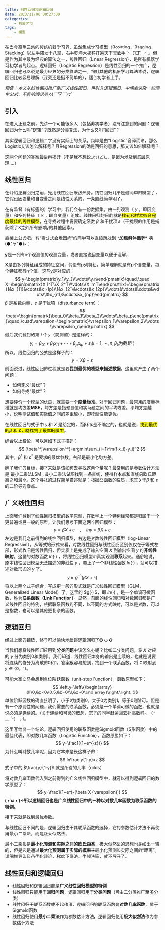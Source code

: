 ```yaml
---
title: 线性回归和逻辑回归
date: 2023/11/06 00:27:00
categories:
    - 机器学习
tags: 
    - 模型
---
```




在当今高手云集的传统机器学习界，虽然集成学习模型（Boosting，Bagging，Stacking）以左手降龙十八掌，右手乾坤大挪移打遍天下无敌手╰（‵□′）╯。但是作为其中最为经典的算法之一，线性回归（Linear Regression），是所有机器学习初学者的起点。逻辑回归（Logistic  Regression）是线性回归的一个推广，逻辑回归也可以说是最为经典的分类算法之一。相对其他的机器学习算法来说，逻辑回归比较容易理解（深究还是挺不简单的），适合初学者上手。

*预告：本文从线性回归推广到广义线性回归，再引入逻辑回归，中间会夹杂一些简单公式，不影响阅读噢* o(*￣▽￣*)ブ

## **引入**

在进入正题之前，先讲一个可能很多人（包括非初学者）没有注意到的问题：逻辑回归为什么叫“逻辑”？既然是分类算法，为什么又叫“回归”？

其实逻辑回归和逻辑二字没有实际上的关系，纯粹是由“Logistic”音译而来，那么Logistic又该怎么解释呢？且Regression的确是回归的意思，那又该如何解释呢？

这两个问题的答案最后再揭开（不是我不想说_(:з)∠)_，是因为涉及到底层原理....）

## **线性回归**

在介绍逻辑回归之前，先用线性回归来热热身。线性回归几乎是最简单的模型了，它假设因变量和自变量之间是线性关系的，一条直线简单明了。

在有监督（有标签的）学习中，我们会有一份数据集，由一列观测（ $y$ ，即因变量）和多列特征（ $X$ ，即自变量）组成。线性回归的目的就是<mark>找到和样本拟合程度最佳的线性模型</mark>，在寻找过程中需要确定系数 $\beta$ 和干扰项 $\varepsilon$（干扰项的作用是捕获除了X之外所有影响y的其他因素）。

直接上公式吧，有“看公式会发困病”的同学可以直接跳过到 ***加粗斜体黑字\***  噢 (●ˇ∀ˇ●)~：

**y**是一列有n个观测值的观测变量，或者直接说因变量以便于理解，

**X**是由多列特征组成的特征空间，假设有p列特征，简单理解就是有p个自变量，每个特征都有n个值，这与y是对应的：
$$
y=\begin{pmatrix}y_1\\y_2\\\vdots\\y_n\end{pmatrix}\quad,\quad X=\begin{pmatrix}X_1^T\\X_2^T\\\vdots\\X_n^T\end{pmatrix}=\begin{pmatrix}1&x_{11}&\cdots&x_{1p}\\1&x_{21}&\cdots&x_{2p}\\\vdots&\vdots&\ddots&\vdots\\1&x_{n1}&\cdots&x_{np}\end{pmatrix}
$$
$\beta$ 是系数向量，$\varepsilon$ 是干扰项（disturbance term）： 
$$
\beta=\begin{pmatrix}\beta_0\\\beta_1\\\beta_2\\\vdots\\\beta_p\end{pmatrix}\quad,\quad\varepsilon=\begin{pmatrix}\varepsilon_1\\\varepsilon_2\\\vdots\\\varepsilon_n\end{pmatrix}
$$
最后我们得到的第 $i$ 个 $y$（观测值）是这样的：
$$
y_i=\beta_01+\beta_1x_{i1}+\cdots+\beta_px_{ip}+\varepsilon_i\left(i=1,\cdots,n,\beta_0\text{为截距 }\right)
$$
所以，线性回归的公式是这样子的：
$$
y=X\beta+\varepsilon 
$$
前面说过，线性回归的过程就是要**找到最优的模型来描述数据**。这里就产生了两个问题：

- 如何定义“最优”？
- 如何寻找“最优”？

想要评价一个模型的优良，就需要一个**度量标准**。对于回归问题，最常用的度量标准就是均方差**MSE**，均方差是指预测值和实际值之间的平均方差。平均方差越小，说明测试值和实际值之间的差距越小，即模型性能更优。

在线性回归的式子中 $y$ 和 $X$ 是给定的，而β和ε是不确定的，也就是说，<mark>找到最优的$\beta$ 和 $\varepsilon$，就找到了最优的模型</mark>。

综合以上结论，可以用如下式子描述：
$$
(\beta^*,\varepsilon^*)=argmin\sum_{i=1}^m(f(x_i)-y_i)^2
$$
其中，$\beta^*$ 和 $\varepsilon^*$ 是要求的最优参数，右部是最小化均方差。

确了我们的目标，接下来就是该如何去寻找这两个量呢？最常用的是参数估计方法是 最小二乘法LSM , 最小二乘法试图找到一条直线，使得样本点和直线的欧氏距离之和最小。这个寻找的过程简单描述就是：根据凸函数的性质，求其关于$\beta$ 和 $\varepsilon$的二阶导的零点。

## 广义线性回归

上面我们得到了线性回归模型的数学原型，在数学上一个特例经常都是归属于一个更普遍或更一般的原型。让我们思考下面这两个回归模型： 
$$
y=\beta X+\varepsilon\quad,\quad lny=\beta X+\varepsilon 
$$
左边是我们之前得到的线性回归模型，右边是对数线性回归模型（log-Linear Regression）。从等式的形式来看，对数线性回归与线性回归区别仅仅在于等式左部，形式依旧是线性回归，但实质上是完成了输入空间 $X$ 到输出空间 $y$ 的**非线性映射**。这里的对数函数 $ln(·)$ ，将线性回归模型和真实观测**联系**起来。通俗地说，原本线性回归模型无法描述的非线性 $y$ ，套上了一个非线性函数 $ln(·)$ ，就可以描述对数形式的 $y$ 了。
$$
y=g^{-1}(\beta X+\varepsilon)
$$
将以上两个式子综合，写成更一般的形式就是广义线性回归模型（GLM，Generalized Linear Model）了。这里的 $g(·) $，即 $ln(·)$ ，是一个单调可微函数，称为**联系函数（Link Function）**。显然，前面的线性回归和对数回归都是广义线性回归的特例，根据联系函数的不同，以不同的方式映射，可以是对数，可以是指数，也可以是其他更复杂的函数。

## **逻辑回归**

经过上面的铺垫，终于可以愉快地谈谈逻辑回归了✪ ω ✪

当我们想将线性回归应用到**分类问题**中该怎么办呢？比如二分类问题，将 $X$ 对应的 $y$ 分为类别0和类别1。我们知道，线性回归本身的输出是连续的，也就是说要将连续的值分为离散的0和1。答案很容易想到，找到一个联系函数，将 $X$ 映射到 $y∈\{0，1\}$。

可能大家立马会想到单位阶跃函数（unit-step Function），函数原型如下：
$$
\left.y=\left\{\begin{array}{ll}0,&z<0\\0.5,&z=0\\1,&z>0\end{array}\right.\right.
$$
单位阶跃函数的确直接明了，小于0为类别0，大于0为类别1，等于0则皆可。但是有一个原则性的问题，我们需要的联系函数，必须是一个单调可微的函数，也就是说必须是连续的。（关于连续和可微的概念，忘了的同学赶紧回去补高数吧╮（╯＿╰）╭）。

这里写给出一个结论，逻辑回归使用的联系函数是Sigmoid函数（S形函数）中的最佳代表，即对数几率函数（Logistic Function），函数原型如下： 
$$
y=\frac1{(1+e^{-z})}
$$
为什么叫对数几率呢，因为它本来是长这样子的：
$$
ln\frac y{1-y}=z
$$
式子中的 $\frac{y}{1-y}$ 就是所谓的几率（odds）

将对数几率函数代入到之前得到的广义线性回归模型中，就可以得到逻辑回归的数学原型了：
$$
y=\frac1{1+e^{-(\beta X+\varepsilon)}}	
$$
**( •̀ ω •́ )✧所以逻辑回归也是广义线性回归中的一种以对数几率函数为联系函数的特例。**

接下来就是找到最优参数。

与线性回归不同的是，逻辑回归由于其联系函数的选择，它的参数估计方法不再使用最小二乘法，而是极大似然法。

最小二乘法是**最小化预测和实际之间的欧氏距离**，极大似然法的思想也是如出一辙的，但是它是通过**最大化预测属于实际的概率**来最小化预测和实际之间的“距离”。详细推导涉及凸优化理论，梯度下降法，牛顿法等，就不展开了。

## 线性回归和逻辑回归

- 线性回归和逻辑回归都是**广义线性回归模型的特例**
- 线性回归只能用于**回归问题**，逻辑回归用于**分类问题**（可由二分类推广至多分类）
- 线性回归无联系函数或不起作用，逻辑回归的联系函数是**对数几率函数**，属于Sigmoid函数
- 线性回归使用**最小二乘法**作为参数估计方法，逻辑回归使用**极大似然法**作为参数估计方法